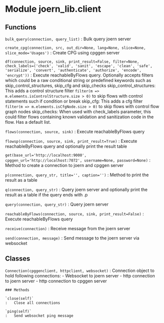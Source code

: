Module joern_lib.client
=======================

Functions
---------

    
`bulk_query(connection, query_list)`
:   Bulk query joern server

    
`create_cpg(connection, src, out_dir=None, lang=None, slice=None, slice_mode='Usages')`
:   Create CPG using cpggen server

    
`df(connection, source, sink, print_result=False, filter=None, check_labels=('check', 'valid', 'sanit', 'escape', 'clean', 'safe', 'serialize', 'convert', 'authenticate', 'authorize', 'encode', 'encrypt'))`
:   Execute reachableByFlows query. Optionally accepts filters which could be a raw conditional string or predefined keywords such as skip_control_structures, skip_cfg and skip_checks
    skip_control_structures: This adds a control structure filter `filter(m => m.elements.isControlStructure.size > 0)` to skip flows with control statements such if condition or break
    skip_cfg: This adds a cfg filter `filter(m => m.elements.isCfgNode.size > 0)` to skip flows with control flow graph nodes
    skip_checks: When used with check_labels parameter, this could filter flows containing known validation and sanitization code in the flow. Has a default list.

    
`flows(connection, source, sink)`
:   Execute reachableByFlows query

    
`flowsp(connection, source, sink, print_result=True)`
:   Execute reachableByFlows query and optionally print the result table

    
`get(base_url='http://localhost:9000', cpggen_url='http://localhost:7072', username=None, password=None)`
:   Method to create a connection to joern and cpggen server

    
`p(connection, query_str, title='', caption='')`
:   Method to print the result as a table

    
`q(connection, query_str)`
:   Query joern server and optionally print the result as a table if the query ends with .p

    
`query(connection, query_str)`
:   Query joern server

    
`reachableByFlows(connection, source, sink, print_result=False)`
:   Execute reachableByFlows query

    
`receive(connection)`
:   Receive message from the joern server

    
`send(connection, message)`
:   Send message to the joern server via websocket

Classes
-------

`Connection(cpggenclient, httpclient, websocket)`
:   Connection object to hold following connections:
       - Websocket to joern server
       - http connection to joern server
       - http connection to cpggen server

    ### Methods

    `close(self)`
    :   Close all connections

    `ping(self)`
    :   Send websocket ping message